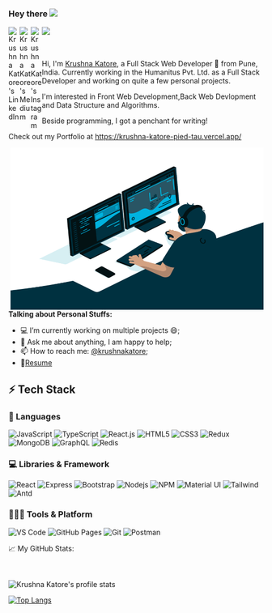 ### Hey there <img src="https://media.giphy.com/media/hvRJCLFzcasrR4ia7z/giphy.gif" width="25px">

<a href="https://www.linkedin.com/in/krushna-katore-733185137/">
  <img align="left" alt="Krushna Katore's LinkedIn" width="22px" src="https://cdn.jsdelivr.net/npm/simple-icons@v3/icons/linkedin.svg" />
</a>
<a href="https://medium.com/@krushnakatore88">
  <img align="left" alt="Krushna Katore's Medium" width="22px" src="https://cdn.jsdelivr.net/npm/simple-icons@v3/icons/medium.svg" />
</a>
<a href="https://www.instagram.com/krushnakatore/">
  <img align="left" alt="Krushna Katore's Instagram" width="22px" src="https://cdn.jsdelivr.net/npm/simple-icons@v3/icons/instagram.svg" />
</a>


![](https://visitor-badge.glitch.me/badge?page_id=krushnakatore.krushnakatore)

<br />

Hi, I'm [Krushna Katore](https://www.linkedin.com/in/krushna-katore-733185137/), a Full Stack Web Developer 🚀 from Pune, India. 
Currently working in the Humanitus Pvt. Ltd. as a Full Stack Developer and working on quite a few personal projects.

I'm interested in Front Web Development,Back Web Devlopment and Data Structure and Algorithms.

Beside programming, I got a penchant for writing!

Check out my Portfolio at https://krushna-katore-pied-tau.vercel.app/

  <img align="right" alt="GIF" src="https://raw.githubusercontent.com/krushnakatore/krushnakatore/main/code%20(1).gif" width="500" height="320" />
  
**Talking about Personal Stuffs:**

- 💻 I’m currently working on multiple projects :smile:;
- 💬 Ask me about anything, I am happy to help;
- 📫 How to reach me: [@krushnakatore](https://www.linkedin.com/in/krushna-katore-733185137/);
- 📝[Resume](https://drive.google.com/file/d/1yn8fguAQUzgIQE4iCZ2FDGiW2PVXuiWB/view)

## ⚡ Tech Stack

### 🚀 Languages

![JavaScript](https://img.shields.io/badge/JavaScript-323330?style=for-the-badge&logo=javascript&logoColor=F7DF1E)
![TypeScript](https://img.shields.io/badge/TypeScript-323330?style=for-the-badge&logo=typescript&logoColor=white)
![React.js](https://img.shields.io/badge/React-20232A?style=for-the-badge&logo=react&logoColor=61DAFB)
![HTML5](https://img.shields.io/badge/HTML5-E34F26?style=for-the-badge&logo=html5&logoColor=white)
![CSS3](https://img.shields.io/badge/CSS3-1572B6?style=for-the-badge&logo=css3&logoColor=white)
![Redux](https://img.shields.io/badge/Redux-593D88?style=for-the-badge&logo=redux&logoColor=white)
![MongoDB](https://img.shields.io/badge/MongoDB-white?style=for-the-badge&logo=mongodb&logoColor=4EA94B)
![GraphQL](https://img.shields.io/badge/GraphQL-323330?style=for-the-badge&logo=graphql&logoColor=red)
![Redis](https://img.shields.io/badge/redis-%23DD0031.svg?&style=for-the-badge&logo=redis&logoColor=white)

### 💻 Libraries & Framework

![React](https://img.shields.io/badge/React-20232A?style=for-the-badge&logo=react&logoColor=61DAFB)
![Express](https://img.shields.io/badge/Express.js-000000?style=for-the-badge&logo=express&logoColor=white)
![Bootstrap](https://img.shields.io/badge/Bootstrap-563D7C?style=for-the-badge&logo=bootstrap&logoColor=white)
![Nodejs](https://img.shields.io/badge/Node.js-339933?style=for-the-badge&logo=nodedotjs&logoColor=white) 
![NPM](https://img.shields.io/badge/npm-CB3837?style=for-the-badge&logo=npm&logoColor=white)
![Material UI](https://img.shields.io/badge/Material--UI-0081CB?style=for-the-badge&logo=material-ui&logoColor=white)
![Tailwind](https://img.shields.io/badge/Tailwind_CSS-38B2AC?style=for-the-badge&logo=tailwind-css&logoColor=white)
![Antd](https://img.shields.io/badge/Antd-38B2AC?style=for-the-badge&logo=antd-css&logoColor=white)



### 🧑🏻‍💻 Tools & Platform

![VS Code](https://img.shields.io/badge/Visual_Studio_Code-0078D4?style=for-the-badge&logo=visual%20studio%20code&logoColor=white)
![GitHub Pages](https://img.shields.io/badge/GitHub_Pages-100000?style=for-the-badge&logo=github&logoColor=white)
![Git](https://img.shields.io/badge/Git-F05032?style=for-the-badge&logo=git&logoColor=white)
![Postman](https://img.shields.io/badge/Postman-FF6C37?style=for-the-badge&logo=Postman&logoColor=white)
<!-- ![Linux](https://img.shields.io/badge/Linux-FCC624?style=for-the-badge&logo=linux&logoColor=black) -->
<!-- ![VS](https://img.shields.io/badge/Visual_Studio-5C2D91?style=for-the-badge&logo=visual%20studio&logoColor=white) -->
<!-- ![Ubuntu](https://img.shields.io/badge/Ubuntu-E95420?style=for-the-badge&logo=ubuntu&logoColor=white) -->


<summary>📈 My GitHub Stats: </summary>
<br>
<br>
<p align="left"> <img align="left" alt="Krushna Katore's profile stats" src="https://github-readme-stats.vercel.app/api?username=krushnakatore&show_icons=true&theme=gotham" alt="krushnakatore" />

<br>
  
  [![Top Langs](https://github-readme-stats.vercel.app/api/top-langs/?username=krushnakatore&layout=compact)](https://github.com/krushnakatore/github-readme-stats)
